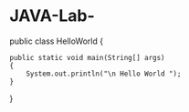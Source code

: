 # JAVA-Lab-
public class HelloWorld {

	public static void main(String[] args)
	{
		System.out.println("\n Hello World ");
	}

}
